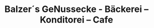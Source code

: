 ---
title: "Balzer´s GeNussecke - Bäckerei – Konditorei – Cafe"
url: /malsch/balzer-s-genussecke-baeckerei-konditorei-cafe/
shop: Bäckerei
---